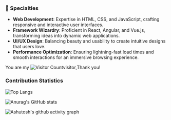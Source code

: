 ### 🎯 Specialties

- **Web Development**: Expertise in HTML, CSS, and JavaScript, crafting responsive and interactive user interfaces.
- **Framework Wizardry**: Proficient in React, Angular, and Vue.js, transforming ideas into dynamic web applications.
- **UI/UX Design**: Balancing beauty and usability to create intuitive designs that users love.
- **Performance Optimization**: Ensuring lightning-fast load times and smooth interactions for an immersive browsing experience.

You are my ![Visitor Count](https://profile-counter.glitch.me/MakotoArai-CN/count.svg)visitor,Thank you!

### Contribution Statistics
![Top Langs](https://github-readme-stats.vercel.app/api/top-langs/?username=MakotoArai-CN&layout=compact&theme=tokyonight) 

![Anurag's GitHub stats](https://github-readme-stats.vercel.app/api?username=MakotoArai-CN&show_icons=true&theme=radical)

![Ashutosh's github activity graph](https://github-readme-activity-graph.vercel.app/graph?username=MakotoArai-CN&theme=dracula)
